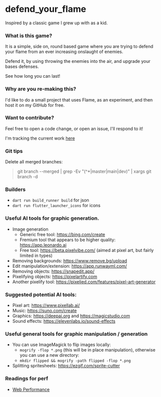 # defend_your_flame

Inspired by a classic game I grew up with as a kid.

### What is this game?
It is a simple, side on, round based game where you are trying to defend your flame from an ever increasing onslaught of enemies.

Defend it, by using throwing the enemies into the air, and upgrade your bases defenses.

See how long you can last!

### Why are you re-making this?
I'd like to do a small project that uses Flame, as an experiment, and then host it on my GitHub for free.

### Want to contribute?
Feel free to open a code change, or open an issue, I'll respond to it!

I'm tracking the current work [here](https://github.com/users/anleac/projects/9/views/1)

### Git tips

Delete all merged branches:
> git branch --merged | grep -Ev "(^\*|master|main|dev)" | xargs git branch -d

### Builders
- `dart run build_runner build` for json
- `dart run flutter_launcher_icons` for icons

### Useful AI tools for graphic generation.
- Image generation
    - Generic free tool: https://bing.com/create
    - Fremium tool that appears to be higher quality: https://app.leonardo.ai
    - Free tool: https://beta.pixelvibe.com/ (aimed at pixel art, but fairly limited in types)
- Removing backgrounds: https://www.remove.bg/upload
- Edit manipulation/extension: https://app.runwayml.com/
- Removing objects: https://snapedit.app/
- Pixelifying objects: https://pixelartify.com
- Another pixelify tool: https://pixelied.com/features/pixel-art-generator

### Suggested potential AI tools:
- Pixel art: https://www.pixellab.ai/
- Music: https://suno.com/create
- Graphics: https://deepai.org and https://magicstudio.com
- Sound effects: https://elevenlabs.io/sound-effects 

### Useful general tools for graphic manipulation / generation
- You can use ImageMagick to flip images locally:
    - `mogrify -flop *.png` (this will be in place manipulation), otherwise you can use a new directory:
    - `mkdir flipped && mogrify -path flipped -flop *.png`
- Splitting spritesheets: https://ezgif.com/sprite-cutter

### Readings for perf
- [Web Performance](https://medium.com/flutter/best-practices-for-optimizing-flutter-web-loading-speed-7cc0df14ce5c)